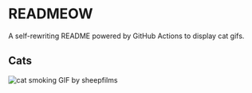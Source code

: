 # READMEOW

A self-rewriting README powered by GitHub Actions to display cat gifs.

## Cats

![cat smoking GIF by sheepfilms](https://media2.giphy.com/media/l0ExdMHUDKteztyfe/200.gif?cid=9acd02dah8cc5ed5atvw8wwojvpttzukmv0rgha1lsumegiu&ep=v1_gifs_search&rid=200.gif&ct=g)
